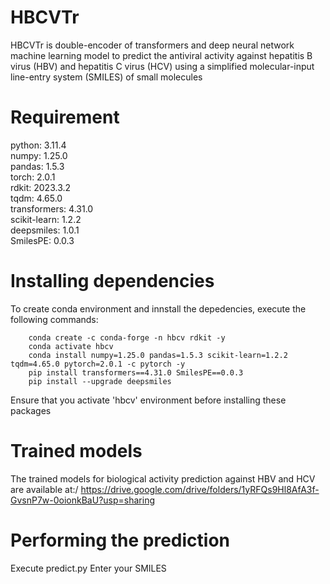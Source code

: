# HBCVTr
HBCVTr is double-encoder of transformers and deep neural network machine learning model to predict the antiviral activity against hepatitis B virus (HBV) and hepatitis C virus (HCV) using a simplified molecular-input line-entry system (SMILES) of small molecules 
# Requirement
python: 3.11.4\
numpy: 1.25.0\
pandas: 1.5.3\
torch: 2.0.1\
rdkit: 2023.3.2\
tqdm: 4.65.0\
transformers: 4.31.0\
scikit-learn: 1.2.2\
deepsmiles: 1.0.1\
SmilesPE: 0.0.3

# Installing dependencies
To create conda environment and innstall the depedencies, execute the following commands:

        conda create -c conda-forge -n hbcv rdkit -y
        conda activate hbcv
        conda install numpy=1.25.0 pandas=1.5.3 scikit-learn=1.2.2 tqdm=4.65.0 pytorch=2.0.1 -c pytorch -y
        pip install transformers==4.31.0 SmilesPE==0.0.3
        pip install --upgrade deepsmiles
        
Ensure that you activate 'hbcv' environment before installing these packages

# Trained models
The trained models for biological activity prediction against HBV and HCV are available at:/
https://drive.google.com/drive/folders/1yRFQs9Hl8AfA3f-GvsnP7w-0oionkBaU?usp=sharing

# Performing the prediction
Execute predict.py
Enter your SMILES
    <html>
      <head>
      </head>
    </html>

